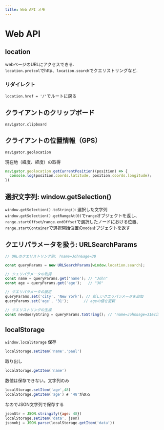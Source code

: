 ```yaml
---
title: Web API メモ
---
```



# Web API

## location

webページのURLにアクセスできる.  
`location.protcol`でhttp、`location.search`でクエリストリングなど.  

### リダイレクト
`location.href = '/'`でルートに戻る

## クライアントのクリップボード

`navigator.clipboard`

## クライアントの位置情報（GPS）

`navigator.geolocation`

現在地（緯度、経度）の取得
```javascript
navigator.geolocation.getCurrentPosition((position) => {
  console.log(position.coords.latitude, position.coords.longitude);
})
```

## 選択文字列: window.getSelection()

`window.getSelection().toString()`: 選択した文字列  
`window.getSelection().getRangeAt(0)`で`range`オブジェクトを返し、`range.startOffset`/`range.endOffset`で選択したノードにおける位置、`range.startContainer`で選択開始位置の`node`オブジェクトを返す  

## クエリパラメータを扱う: URLSearchParams

```javascript
// URLのクエリストリング例: ?name=John&age=30

const queryParams = new URLSearchParams(window.location.search);

// クエリパラメータの取得
const name = queryParams.get('name'); // "John"
const age = queryParams.get('age');   // "30"

// クエリパラメータの設定
queryParams.set('city', 'New York'); // 新しいクエリパラメータを追加
queryParams.set('age', '31');       // ageの値を更新

// クエリストリングの生成
const newQueryString = queryParams.toString(); // "name=John&age=31&city=New+York"
```

## localStorage

`window.localStorage`
保存
```javascript
localStorage.setItem('name','paul')
```
取り出し
```javascript
localStorage.getItem('name')
```
数値は保存できない。文字列のみ
```javascript
localStorage.setItem('age',48)
localStorage.getItem('age') # '48'が返る
```
なのでJSON文字列で保存する
```javascript
jsonStr = JSON.stringify({age: 48})
localStorage.setItem('data', json)
jsonobj = JSON.parse(localStorage.getItem('data'))
```

